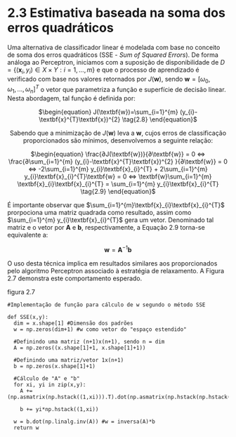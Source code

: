 # 2.3 Estimativa baseada na soma dos erros quadráticos

Uma alternativa de classificador linear é modelada com base no conceito de soma dos erros quadráticos (SSE - $\textit{Sum of Squared Errors}$). De forma análoga ao Perceptron, iniciamos com a suposição de disponibilidade de $D = \{(\textbf{x}_{i},y_{i}) \in \textit{X} \times \textit{Y}: i=1,...,m\}$ e que o processo de aprendizado é verificado com base nos valores retornados por $J(\textbf{w})$, sendo $\textbf{w} = [ω_{0},ω_{1},...,ω_{n}]^{T}$ o vetor que parametriza a função e superfície de decisão linear. Nesta abordagem, tal função é definida por:

<div align="center">

  $\begin{equation}
  J(\textbf{w})=\sum_{i=1}^{m} (y_{i}-\textbf{x}^{T}\textbf{x})^{2} \tag{2.8}
  \end{equation}$

Sabendo que a minimização de $J(\textbf{w})$ leva a $\textbf{w}$, cujos erros de classificação proporcionados são mínimos, desenvolvemos a seguinte relação:

$\begin{equation}
\frac{∂J(\textbf{w})}{∂\textbf{w}} = 0 ⇔ \frac{∂\sum_{i=1}^{m} (y_{i}-\textbf{x}^{T}\textbf{x})^{2} }{∂\textbf{w}} = 0 ⇔ -2\sum_{i=1}^{m} y_{i}\textbf{x}_{i}^{T} + 2\sum_{i=1}^{m} y_{i}\textbf{x}_{i}^{T}\textbf{w} = 0 ⇔ \textbf{w}\sum_{i=1}^{m} \textbf{x}_{i}\textbf{x}_{i}^{T} = \sum_{i=1}^{m} y_{i}\textbf{x}_{i}^{T} \tag{2.9}
\end{equation}$ </div>

É importante observar que $\sum_{i=1}^{m}\textbf{x}_{i}\textbf{x}_{i}^{T}$ prorpociona uma matriz quadrada como resultado, assim como $\sum_{i=1}^{m} y_{i}\textbf{x}_{i}^{T}$ gera um vetor. Denominado tal matriz e o vetor por $\textbf{A}$ e $\textbf{b}$, respectivamente, a Equação 2.9 torna-se equivalente a:

<div align="center">

$\begin{equation}
\textbf{w} = \textbf{A}^{-1}\textbf{b} \tag{2.10}
\end{equation}$ </div>

O uso desta técnica implica em resultados similares aos proporcionados pelo algoritmo Perceptron associado à estratégia de relaxamento. A Figura 2.7 demonstra este comportamento esperado.

figura 2.7

```
#Implementação de função para cálculo de w segundo o método SSE

def SSE(x,y):
  dim = x.shape[1] #Dimensão dos padrões
  w = np.zeros(dim+1) #w como vetor do "espaço estendido"

  #Definindo uma matriz (n+1)x(n+1), sendo n = dim
  A = np.zeros((x.shape[1]+1, x.shape[1]+1))

  #Definindo uma matriz/vetor 1x(n+1)
  b = np.zeros(x.shape[1]+1)

  #Cálculo de "A" e "b"
  for xi, yi in zip(x,y):
    A += (np.asmatrix(np.hstack((1,xi))).T).dot(np.asmatrix(np.hstack(np.hstack((1,xi)))))

    b += yi*np.hstack((1,xi))

  w = b.dot(np.linalg.inv(A)) #w = inversa(A)*b
  return w
```